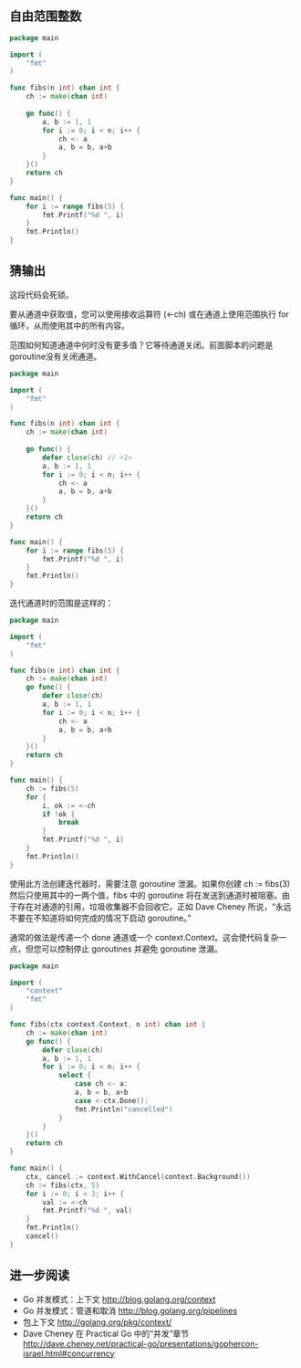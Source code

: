 ## 自由范围整数

```go
package main

import (
    "fmt"
)

func fibs(n int) chan int {
    ch := make(chan int)
    
    go func() {
        a, b := 1, 1
        for i := 0; i < n; i++ {
            ch <- a
            a, b = b, a+b
        }
    }()
    return ch
}

func main() {
    for i := range fibs(5) {
        fmt.Printf("%d ", i)
    }
    fmt.Println()
}
```

## 猜输出

这段代码会死锁。


要从通道中获取值，您可以使用接收运算符 (←ch) 或在通道上使用范围执行 for 循环，从而使用其中的所有内容。

范围如何知道通道中何时没有更多值？它等待通道关闭。前面脚本的问题是goroutine没有关闭通道。

```go
package main

import (
    "fmt"
)

func fibs(n int) chan int {
    ch := make(chan int)
    
    go func() {
        defer close(ch) // <1>
        a, b := 1, 1
        for i := 0; i < n; i++ {
            ch <- a
            a, b = b, a+b
        }
    }()
    return ch
}

func main() {
    for i := range fibs(5) {
        fmt.Printf("%d ", i)
    }
    fmt.Println()
}
```

迭代通道时的范围是这样的：

```go
package main

import (
    "fmt"
)

func fibs(n int) chan int {
    ch := make(chan int)
    go func() {
        defer close(ch)
        a, b := 1, 1
        for i := 0; i < n; i++ {
            ch <- a
            a, b = b, a+b
        }
    }()
    return ch
}

func main() {
    ch := fibs(5)
    for {
        i, ok := <-ch
        if !ok {
            break
        }
        fmt.Printf("%d ", i)
    }
    fmt.Println()
}
```

使用此方法创建迭代器时，需要注意 goroutine 泄漏。如果你创建 ch := fibs(3) 然后只使用其中的一两个值，fibs 中的 goroutine 将在发送到通道时被阻塞。由于存在对通道的引用，垃圾收集器不会回收它。正如 Dave Cheney 所说，“永远不要在不知道将如何完成的情况下启动 goroutine。”

通常的做法是传递一个 done 通道或一个 context.Context。这会使代码复杂一点，但您可以控制停止 goroutines 并避免 goroutine 泄漏。

```go
package main

import (
    "context"
    "fmt"
)

func fibs(ctx context.Context, n int) chan int {
    ch := make(chan int)
    go func() {
        defer close(ch)
        a, b := 1, 1
        for i := 0; i < n; i++ {
            select {
                case ch <- a:
                a, b = b, a+b
                case <-ctx.Done():
                fmt.Println("cancelled")
            }
        }
    }()
    return ch
}

func main() {
    ctx, cancel := context.WithCancel(context.Background())
    ch := fibs(ctx, 5)
    for i := 0; i < 3; i++ {
        val := <-ch
        fmt.Printf("%d ", val)
    }
    fmt.Println()
    cancel()
}
```

## 进一步阅读

- Go 并发模式：上下文
    http://blog.golang.org/context
- Go 并发模式：管道和取消
    http://blog.golang.org/pipelines
- 包上下文
    http://golang.org/pkg/context/
- Dave Cheney 在 Practical Go 中的“并发”章节
    http://dave.cheney.net/practical-go/presentations/gophercon-israel.html#concurrency